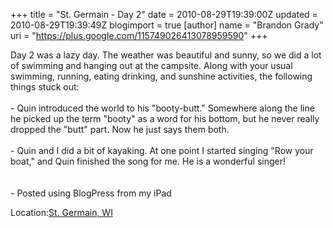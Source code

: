 +++
title = "St. Germain - Day 2"
date = 2010-08-29T19:39:00Z
updated = 2010-08-29T19:39:49Z
blogimport = true 
[author]
	name = "Brandon Grady"
	uri = "https://plus.google.com/115749026413078959590"
+++

Day 2 was a lazy day.  The weather was beautiful and sunny, so we did a lot of swimming and hanging out at the campsite.  Along with your usual swimming, running, eating drinking, and sunshine activities, the following things stuck out:<br /><br />- Quin introduced the world to his "booty-butt."  Somewhere along the line he picked up the term "booty" as a word for his bottom, but he never really dropped the "butt" part.  Now he just says them both.<br /><br />- Quin and I did a bit of kayaking.  At one point I started singing "Row your boat," and Quin finished the song for me.  He is a wonderful singer!<br /><br /><br />- Posted using BlogPress from my iPad<br /><p class='blogpress_location'>Location:<a href='http://maps.google.com/maps?q=St.%20Germain,%20WI&z=10'>St. Germain, WI</a></p>
